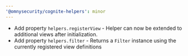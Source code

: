 ```yaml
---
'@omnysecurity/cognite-helpers': minor
---
```


- Add property `helpers.registerView` - Helper can now be extended to additional views after initialization.
- Add property `helpers.filter` - Returns a `Filter` instance using the currently registered view definitions
